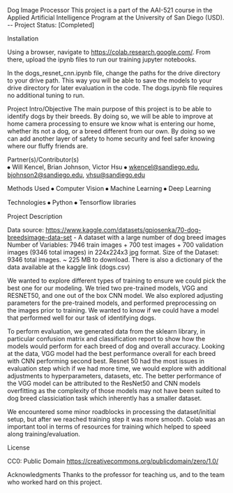 Dog Image Processor
This project is a part of the AAI-521 course in the Applied Artificial Intelligence Program at the University of San Diego (USD).
-- Project Status: [Completed]

Installation

Using a browser, navigate to https://colab.research.google.com/. From there, upload the ipynb files to run our training jupyter notebooks.

In the dogs_resnet_cnn.ipynb file, change the paths for the drive directory to your drive path. This way you will be able to save the models to your drive directory for later evaluation in the code. The dogs.ipynb file requires no additional tuning to run.
  
Project Intro/Objective
The main purpose of this project is to be able to identify dogs by their breeds. By doing so, we will be able to improve at home camera processing to ensure we know what is entering our home, whether its not a dog, or a breed different from our own. By doing so we can add another layer of safety to home security and feel safer knowing where our fluffy friends are.


Partner(s)/Contributor(s)  
⦁	Will Kencel, Brian Johnson, Victor Hsu
⦁	wkencel@sandiego.edu, bjohnson2@sandiego.edu, vhsu@sandiego.edu

Methods Used
⦁	Computer Vision
⦁	Machine Learning
⦁	Deep Learning

Technologies
⦁	Python
⦁	Tensorflow libraries


Project Description

Data source: https://www.kaggle.com/datasets/gpiosenka/70-dog-breedsimage-data-set - A dataset with a large number of dog breed images
Number of Variables: 7946 train images + 700 test images + 700 validation images (9346 total images) in 224x224x3 jpg format.
Size of the Dataset: 9346 total images. ~ 225 MB to download. There is also a dictionary of the data available at the kaggle link (dogs.csv)

We wanted to explore different types of training to ensure we could pick the best one for our modeling. We tried two pre-trained models, VGG and RESNET50, and one out of the box CNN model. We also explored adjusting parameters for the pre-trained models, and performed preprocessing on the images prior to training. We wanted to know if we could have a model that performed well for our task of identifying dogs. 

To perform evaluation, we generated data from the sklearn library, in particular confusion matrix and classification report to show how the models would perform for each breed of dog and overall accuracy. Looking at the data, VGG model had the best performance overall for each breed with CNN performing second best. Resnet 50 had the most issues in evaluation step which if we had more time, we would explore with additional adjustments to hyperparameters, datasets, etc. The better performance of the VGG model can be attributed to the ResNet50 and CNN models overfitting as the complexity of those models may not have been suited to dog breed classiciation task which inherently has a smaller dataset.

We encountered some minor roadblocks in processing the dataset/initial setup, but after we reached training step it was more smooth. Colab was an important tool in terms of resources for training which helped to speed along training/evaluation.

License

CC0: Public Domain
https://creativecommons.org/publicdomain/zero/1.0/

Acknowledgments
Thanks to the professor for teaching us, and to the team who worked hard on this project.

